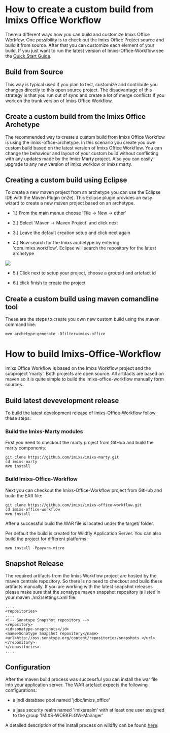 # How to create a custom build from Imixs Office Workflow

There a different ways how you can build and customize Imixs Office Workfow. One possibility is to check out the Imixs Office Project source and build it from source. After that you can customize each element of your build.
If you just want to run the latest version of Imixs-Office-Workflow see the [Quick Start Guide](../install/quick_install.html).

## Build from Source

This way is typical used if you plan to test, customize and contribute you changes
directly to this open source project. The disadvantage of this strategy is that you run out
of sync and create a lot of merge conflicts if you work on the trunk version of Imixs Office
Workflow.

## Create a custom build from the Imixs Office Archetype

The recommended way to create a custom build from Imixs Office Workflow is using the
imixs-office-archetype. In this scenario you create you own custom build based on the
latest version of Imixs Office Workflow. You can change the behaviour and layout of your
custom build without conflicting with any updates made by the Imixs Marty project. Also
you can easily upgrade to any new version of imixs worklow or imixs marty.

## Creating a custom build using Eclipse

To create a new maven project from an archetype you can use the Eclipse IDE with the
Maven Plugin (m2e). This Eclipse plugin provides an easy wizard to create a new maven
project based on an archetype.

- 1.) From the main menue choose 'File -> New -> other'

- 2.) Select 'Maven -> Maven Project' and click next

- 3.) Leave the default creation setup and click next again

- 4.) Now search for the Imixs archetype by entering 'com.imixs.workflow'. Eclipse will search the repository for the latest archetype

<img src="build/maven001.png" />

- 5.) Click next to setup your project, choose a groupid and artefact id

- 6.) click finish to create the project

## Create a custom build using maven comandline tool

These are the steps to create you own new custom build using the maven command line:

    mvn archetype:generate -Dfilter=imixs-office

# How to build Imixs-Office-Workflow

Imixs Office Workflow is based on the Imixs Workflow project and the subproject 'marty'. Both projects are open source.
All artifacts are based on maven so it is quite simple to build the imixs-office-workflow manually form sources.

## Build latest devevelopment release

To build the latest development release of Imixs-Office-Workflow follow these steps:

### Build the Imixs-Marty modules

First you need to checkout the marty project from GitHub and build the marty components:

    git clone https://github.com/imixs/imixs-marty.git
    cd imixs-marty
    mvn install

### Build Imixs-Office-Workflow

Next you can checkout the Imixs-Office-Workflow project from GitHub and build the EAR file:

    git clone https://github.com/imixs/imixs-office-workflow.git
    cd imixs-office-workflow
    mvn install

After a successful build the WAR file is located under the target/ folder.

Per default the build is created for Wildfly Application Server. You can also build the project for different platforms:

    mvn install -Ppayara-micro

## Snapshot Release

The required artifacts from the Imixs Workflow project are hosted by the maven centrale repository. So there is no need to checkout and build these artifacts manually. If you are working with the latest snapshot releases please make sure that the sonatype
maven snapshot repository is listed in your maven ./m2/settings.xml file:

    ....
    <repositories>
    ....
    <!-- Sonatype Snapshot repository -->
    <repository>
    <id>sonatype-snaptshots</id>
    <name>Sonatype Snapshot repository</name>
    <url>http://oss.sonatype.org/content/repositories/snapshots </url>
    </repository>
    </repositories>
    ....

## Configuration

After the maven build process was successful you can install the war file into your application server. The WAR artefact expects the following configurations:

- a jndi database pool named 'jdbc/imixs_office'

- a jaas security realm named 'imixsrealm' with at least one user assigned to the group 'IMIXS-WORKFLOW-Manager'

A detailed description of the install process on wildfly can be found [here](../install/wildfly.html).
